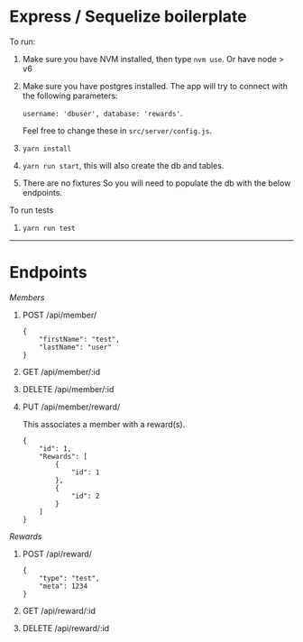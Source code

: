 Express / Sequelize boilerplate
=====================

To run:

1. Make sure you have NVM installed, then type `nvm use`. Or have node > v6

2. Make sure you have postgres installed. The app will try to connect with the following parameters:

	`username: 'dbuser', database: 'rewards'`.

	Feel free to change these in `src/server/config.js`.

3. `yarn install`

4. `yarn run start`, this will also create the db and tables.

5. There are no fixtures So you will need to populate the db with the below endpoints.

To run tests

1. `yarn run test`


---
Endpoints
=========
*Members*

1. POST
	/api/member/
	```
	{
		"firstName": "test",
		"lastName": "user"
	}
	```

2. GET
	/api/member/:id

3. DELETE
	/api/member/:id


4. PUT
	/api/member/reward/

	This associates a member with a reward(s).

	```
	{
		"id": 1,
		"Rewards": [
			{
				"id": 1
			},
			{
				"id": 2
			}
		]
	}
	```

*Rewards*

1. POST
	/api/reward/
	```
	{
		"type": "test",
		"meta": 1234
	}
	```

2. GET
	/api/reward/:id

3. DELETE
	/api/reward/:id
